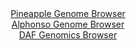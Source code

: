 <div id="Pineapple_Genome_Browser" align="center">
  <a href="https://igv.org/app/?sessionURL=blob:zZNba9swGIb_i6BlA8e27PgIZThp0oQe0iVL3QPFyLbsqLUlV1LsJiH_fVrZ2M0KzcXGQBfSh6TvfV892oEWc0EYBSGwdOjoEAINiBXrFqhuKnyFaixAWKBKYA1wXGCOaYZBuAMFEhIt5xfq5ErKRoSGQWTTqxEtmS5sHdVoyyjqhJ6x2hiyqkIp40gyLowBRy0zSNn2OpyiptFVb1t3jBxJZKCqWTEqmNFgWiadui_5VUpKTFmNk3pdSfImIFF6lMZcL9CXKF5EWYaFOMebaX4SnU.jG3u0vD9zh_fL2SReuvHxgpQUyTXHJ2Ic5x1C3dP1WTTp2gsYTYrJkTUgsLy.PLJPj0evDeFYnEAP.rYfeG5fRUNojl__J9dqkEOd327RYjwls9SBXtQ4zbybLm68b8OReMf3XgMVy9aKBJCtuBdCU7NNV3Mst_djCn3NNAOVDmcEhA.PGpAcZc9q.8MOyE2jeAECv6zf0NEA4znmIOwFpunBILCcvtc3gwDutR1Y8.rvRTtezgPPtCLLcpOCVFLBnCeCNkJHlOptVujl9sAszbuZb_Xvhk_1MHW43w2i0cA7_Xr6Miv_mKWj_KvWb8.njH5E0T.h7iNCdJkeitokLvyXQtwuj6xx6l_kcLK5eb5Uv4yrwl3ssndDOiyggvEaSbVfVdTyJ3Mt4gRRqQotESQlFZGbWGXJOhBCy1bogoxVTLEIeJl.MjVTg475.Tei9v5x_x0-">Pineapple Genome Browser</a>
</div>
<div id="Alphonso_Genome_Browser" align="center">
  <a href="https://igv.org/app/?sessionURL=blob:zZJdb5swFIb_i6VUm0QAQ4GAVE0kbdMqadOEkWypKuSAIV7BpraBplH..7xq0246qbnYNMkX9pE_3vP42YMWc0EYBQGwdOjoEAINiC3rIlTVJb5FFRYgyFEpsAY4zjHHNMUg2IMcCYnixVSd3EpZi8AwiKz7FaIF04Wtowq9MIo6oaesMkasLNGGcSQZF8aQo5YZpGj7Hd6gutbV27buGBmSyEBlvWVUMKPGtEg6dV_yq5QUmLIKJ1VTSvIaIFF5VMZMz9GncBWFaYqFmODddXYWTq7DpX0Rr8fuaB3PrlaxuzqJSEGRbDg.G8PZ9GncjbdoWsYTfziLnOcLdEpp1PXs85OL55pwLM6gBwf2wPccV4EhNMPP_1PPapAj.44WUS7XubmQo9brWcOhNxjORl_SSfE4ertzDxw0ULK0USaAdMu9AJqabbqaY7n9H1M40EzTV3w4IyC4f9CA5Ch9VNvv90DuauULEPipeVVHA4xnmIOg75umB33fck69U9P34UHbg4aXfw_uZbzwPdMKLctNclJKJXOWCFoLHVGqt2muFy9H0ryFl18_3yzn66YZ1dO5mN493vWsy6vs21zM36Q5UATU469fqFp9T6Z_Yt57guhyc6xu83DjWtyM4fluuTpv77azYf4Cx2GL_4znODQ54xWSar.qqOVP31rECaJSFVoiyIaURO5WiiLrQAAtW2kLUlYy5SHgxeaDqZkadMyPv_W0Dw.H7w--">Alphonso Genome Browser</a>
</div>


<div id="DAF_Genomics_Browser" align="center">
  <a href="https://igv.org/app/?sessionURL=blob:tZFra9swFIb_y4H1k.34Ft8gDK9LtpA0ow5uWEoJin0cO7MsT5JzWch_n_A6BhtlDDqQhMS5vK_Oc4EDclGxBiKwDWtoWBZoIEp2XBLa1rggFAVEBakFasCxQI5NhhBdoCBCkjSZq8pSylZEg0FOCn2HDaNVJgzhGKTVBetkiSpVtw1CyTfWkKMwMkZVsiQDUrclawQbkCxDIXRz0GKz2xyJOn7GNn1L3NCullWvulEmlLHcKIhyWzU5nv5i5D8oq1W9jVfLuK.f4Xmaj.LZNH5wxun6g3e7Tj99XKXe6mZZ7RoiO46j5ME_LL1kO7_fl7Nhst6fkvk0bw78PnjjvL8Zn9qKoxhZvhU4QegFLlw1qFnWKQSQldyKLFfz7UCzXVd_vjpDT82AswqixycNJCfZF5X.eAF5bhUoEPi165lpwHiOHCI9NE3fCkN76PquGYbWVbtAx.tXJjlJk9A37di2PWNLqNIvqrofnxL6M_haGH_rrPa_Yornn7N8MTmX28UYxeRW7tI7ism7fWq.gEmDF79VME6JVKEfz2copFZqFBv5i4pzfbp.Bw--">DAF Genomics Browser</a>
</div>
